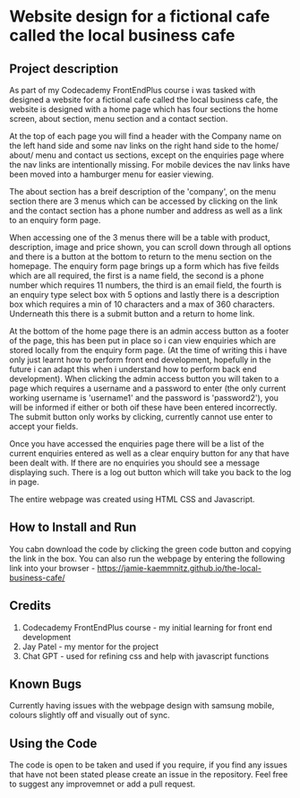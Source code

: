 Website design for a fictional cafe called the local business cafe
=================================================================
Project description
-------------------
As part of my Codecademy FrontEndPlus course i was tasked with designed a website for a fictional cafe called the local business cafe, the website is designed with a home page which has four sections the home screen, about section, menu section and a contact section.

At the top of each page you will find a header with the Company name on the left hand side and some nav links on the right hand side to the home/ about/ menu and contact us sections, except on the enquiries page where the nav links are intentionally missing. For mobile devices the nav links have been moved into a hamburger menu for easier viewing.

The about section has a breif description of the 'company', on the menu section there are 3 menus which can be accessed by clicking on the link and the contact section has a phone number and address as well as a link to an enquiry form page.

When accessing one of the 3 menus there will be a table with product, description, image and price shown, you can scroll down through all options and there is a button at the bottom to return to the menu section on the homepage.
The enquiry form page brings up a form which has five feilds which are all required, the first is a name field, the second is a phone number which requires 11 numbers, the third is an email field, the fourth is an enquiry type select box with 5 options and lastly there is a description box which requires a min of 10 characters and a max of 360 characters. Underneath this there is a submit button and a return to home link.

At the bottom of the home page there is an admin access button as a footer of the page, this has been put in place so i can view enquiries which are stored locally from the enquiry form page. (At the time of writing this i have only just learnt how to perform front end development, hopefully in the future i can adapt this when i understand how to perform back end development). When clicking the admin access button you will taken to a page which requires a username and a password to enter (the only current working username is 'username1' and the password is 'password2'), you will be informed if either or both oif these have been entered incorrectly. The submit button only works by clicking, currently cannot use enter to accept your fields.

Once you have accessed the enquiries page there will be a list of the current enquiries entered as well as a clear enquiry button for any that have been dealt with. If there are no enquiries you should see a message displaying such. There is a log out button which will take you back to the log in page.

The entire webpage was created using HTML CSS and Javascript.

How to Install and Run
----------------------
You cabn download the code by clicking the green code button and copying the link in the box. You can also run the webpage by entering the following link into your browser - https://jamie-kaemmnitz.github.io/the-local-business-cafe/

Credits
-------
1. Codecademy FrontEndPlus course - my initial learning for front end development
2. Jay Patel - my mentor for the project
3. Chat GPT - used for refining css and help with javascript functions

Known Bugs
----------
Currently having issues with the webpage design with samsung mobile, colours slightly off and visually out of sync. 

Using the Code
--------------
The code is open to be taken and used if you require, if you find any issues that have not been stated please create an issue in the repository. Feel free to suggest any improvemnet or add a pull request.
